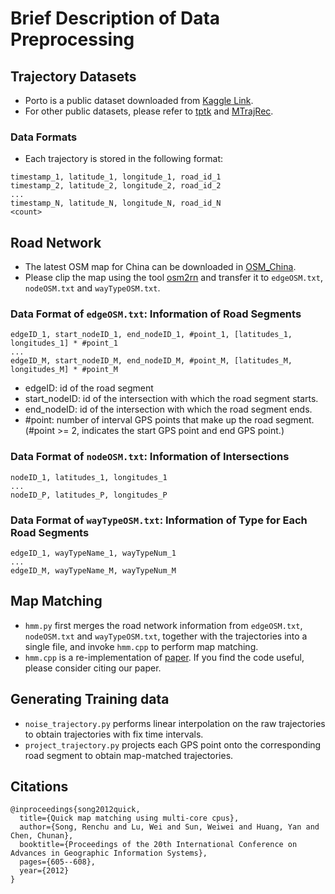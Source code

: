 # Brief Description of Data Preprocessing

## Trajectory Datasets

* Porto is a public dataset downloaded from [Kaggle Link](https://www.kaggle.com/datasets/crailtap/taxi-trajectory).
* For other public datasets, please refer to [tptk](https://github.com/sjruan/tptk) and [MTrajRec](https://github.com/huiminren/MTrajRec).

### Data Formats

* Each trajectory is stored in the following format:

```
timestamp_1, latitude_1, longitude_1, road_id_1
timestamp_2, latitude_2, longitude_2, road_id_2
...
timestamp_N, latitude_N, longitude_N, road_id_N
<count>
```

## Road Network

* The latest OSM map for China can be downloaded in [OSM_China](https://download.geofabrik.de/asia/china-latest.osm.pbf).
* Please clip the map using the tool [osm2rn](https://github.com/sjruan/osm2rn) and transfer it to `edgeOSM.txt`, `nodeOSM.txt` and `wayTypeOSM.txt`.

### Data Format of `edgeOSM.txt`: Information of Road Segments

```
edgeID_1, start_nodeID_1, end_nodeID_1, #point_1, [latitudes_1, longitudes_1] * #point_1
...
edgeID_M, start_nodeID_M, end_nodeID_M, #point_M, [latitudes_M, longitudes_M] * #point_M
```

* edgeID: id of the road segment
* start_nodeID: id of the intersection with which the road segment starts.
* end_nodeID: id of the intersection with which the road segment ends.
* #point: number of interval GPS points that make up the road segment. (#point >= 2, indicates the start GPS point and end GPS point.)

### Data Format of `nodeOSM.txt`: Information of Intersections

```
nodeID_1, latitudes_1, longitudes_1
...
nodeID_P, latitudes_P, longitudes_P
```

### Data Format of `wayTypeOSM.txt`: Information of Type for Each Road Segments

```
edgeID_1, wayTypeName_1, wayTypeNum_1
...
edgeID_M, wayTypeName_M, wayTypeNum_M
```

## Map Matching

* `hmm.py` first merges the road network information from `edgeOSM.txt`, `nodeOSM.txt` and `wayTypeOSM.txt`, together with the trajectories into a single file, and invoke `hmm.cpp` to perform map matching.
* `hmm.cpp` is a re-implementation of [paper](https://dl.acm.org/doi/abs/10.1145/2424321.2424428). If you find the code useful, please consider citing our paper.

## Generating Training data

* `noise_trajectory.py` performs linear interpolation on the raw trajectories to obtain trajectories with fix time intervals.
* `project_trajectory.py` projects each GPS point onto the corresponding road segment to obtain map-matched trajectories.

## Citations

```
@inproceedings{song2012quick,
  title={Quick map matching using multi-core cpus},
  author={Song, Renchu and Lu, Wei and Sun, Weiwei and Huang, Yan and Chen, Chunan},
  booktitle={Proceedings of the 20th International Conference on Advances in Geographic Information Systems},
  pages={605--608},
  year={2012}
}
```
